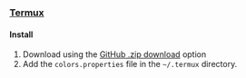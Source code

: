 ### [Termux](https://termux.com/)

#### Install

1. Download using the [GitHub .zip download](https://github.com/dracula/termux/archive/master.zip) option
1. Add the `colors.properties` file in the `~/.termux` directory.